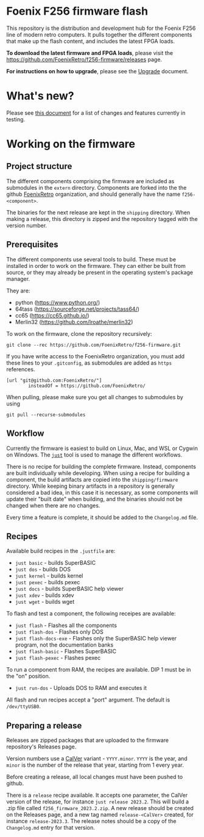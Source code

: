 # Foenix F256 firmware flash
This repository is the distribution and development hub for the Foenix F256 line of modern retro computers. It pulls together the different components that make up the flash content, and includes the latest FPGA loads.

**To download the latest firmware and FPGA loads**, please visit the https://github.com/FoenixRetro/f256-firmware/releases page.

**For instructions on how to upgrade**, please see the [Upgrade](HowToUpgrade.md) document.

# What's new?
Please see [this document](Changelog.md) for a list of changes and features currently in testing.

# Working on the firmware
## Project structure
The different components comprising the firmware are included as submodules in the `extern` directory. Components are forked into the the github [FoenixRetro](https://github.com/FoenixRetro) organization, and should generally have the name `f256-<component>`.

The binaries for the next release are kept in the `shipping` directory. When making a release, this directory is zipped and the repository tagged with the version number.

## Prerequisites
The different components use several tools to build. These must be installed in order to work on the firmware. They can either be built from source, or they may already be present in the operating system's package manager.

They are:
* python (https://www.python.org/)
* 64tass (https://sourceforge.net/projects/tass64/)
* cc65 (https://cc65.github.io/)
* Merlin32 (https://github.com/lroathe/merlin32)

To work on the firmware, clone the repository recursively:

```
git clone --rec https://github.com/FoenixRetro/f256-firmware.git
```

If you have write access to the FoenixRetro organization, you must add these lines to your `.gitconfig`, as submodules are added as `https` references.

```
[url "git@github.com:FoenixRetro/"]
        insteadOf = https://github.com/FoenixRetro/
```

When pulling, please make sure you get all changes to submodules by using

```
git pull --recurse-submodules
```

## Workflow
Currently the firmware is easiest to build on Linux, Mac, and WSL or Cygwin on Windows. The [`just`](https://github.com/casey/just) tool is used to manage the different workflows.

There is no recipe for building the complete firmware. Instead, components are built individually while developing. When using a recipe for building a component, the build artifacts are copied into the `shipping/firmware` directory. While keeping binary artifacts in a repository is generally considered a bad idea, in this case it is necessary, as some components will update their "built date" when building, and the binaries should not be changed when there are no changes.

Every time a feature is complete, it should be added to the `Changelog.md` file.

## Recipes
Available build recipes in the `.justfile` are:

* `just basic` - builds SuperBASIC
* `just dos` - builds DOS
* `just kernel` - builds kernel
* `just pexec` - builds pexec
* `just docs` - builds SuperBASIC help viewer
* `just xdev` - builds xdev
* `just wget` - builds wget

To flash and test a component, the following receipes are available:

* `just flash` - Flashes all the components
* `just flash-dos` - Flashes only DOS
* `just flash-docs-exe` - Flashes only the SuperBASIC help viewer program, not the documentation banks
* `just flash-basic` - Flashes SuperBASIC
* `just flash-pexec` - Flashes pexec

To run a component from RAM, the recipes are available. DIP 1 must be in the "on" position.

* `just run-dos` - Uploads DOS to RAM and executes it

All flash and run recipes accept a "port" argument. The default is `/dev/ttyUSB0`.

## Preparing a release
Releases are zipped packages that are uploaded to the firmware repository's Releases page.

Version numbers use a [CalVer](https://calver.org/) variant - `YYYY.minor`. `YYYY` is the year, and `minor` is the number of the release that year, starting from 1 every year.

Before creating a release, all local changes must have been pushed to github.

There is a `release` recipe available. It accepts one parameter, the CalVer version of the release, for instance `just release 2023.2`. This will build a .zip file called `f256_firmware_2023.2.zip`. A new release should be created on the Releases page, and a new tag named `release-<CalVer>` created, for instance `release-2023.3`. The release notes should be a copy of the `Changelog.md` entry for that version.
